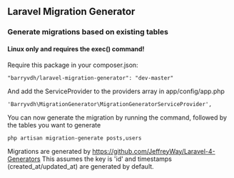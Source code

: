## Laravel Migration Generator

### Generate migrations based on existing tables

#### Linux only and requires the exec() command!
Require this package in your composer.json:

    "barryvdh/laravel-migration-generator": "dev-master"

And add the ServiceProvider to the providers array in app/config/app.php

    'Barryvdh\MigrationGenerator\MigrationGeneratorServiceProvider',

You can now generate the migration by running the command, followed by the tables you want to generate

    php artisan migration-generate posts,users

Migrations are generated by https://github.com/JeffreyWay/Laravel-4-Generators
This assumes the key is 'id' and timestamps (created_at/updated_at) are generated by default.

